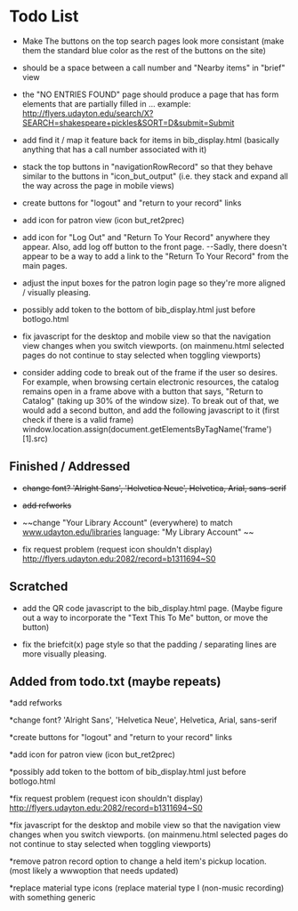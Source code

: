 Todo List
=========

* Make The buttons on the top search pages look more consistant (make them the standard blue color as the rest of the buttons on the site)

* should be a space between a call number and "Nearby items" in "brief" view

* the "NO ENTRIES FOUND" page should produce a page that has form elements that are partially filled in ... example: http://flyers.udayton.edu/search/X?SEARCH=shakespeare+pickles&SORT=D&submit=Submit

* add find it / map it feature back for items in bib_display.html (basically 
anything that has a call number associated with it)

* stack the top buttons in "navigationRowRecord" so that they behave similar to 
the buttons in "icon_but_output" (i.e. they stack and expand all the way across
the page in mobile views) 

* create buttons for "logout" and "return to your record" links

* add icon for patron view (icon but_ret2prec)

* add icon for "Log Out" and  "Return To Your Record" anywhere they appear. 
Also, add log off button to the front page. --Sadly, there doesn't appear
to be a way to add a link to the "Return To Your Record" from the main pages.

* adjust the input boxes for the patron login page so they're more aligned / 
visually pleasing.

* possibly add <!--{pager}--> token to the bottom of bib_display.html just before botlogo.html

* fix javascript for the desktop and mobile view so that the navigation view changes when you switch viewports.
	(on mainmenu.html selected pages do not continue to stay selected when toggling viewports)

* consider adding code to break out of the frame if the user so desires. For example, when browsing certain electronic 
resources, the catalog remains open in a frame above with a button that says, "Return to Catalog" (taking up 30% of the 
window size).  To break out of that, we would add a second button, and add the following javascript to it (first check if
there is a valid frame)
window.location.assign(document.getElementsByTagName('frame')[1].src)

Finished / Addressed
--------------------
* ~~change font?
'Alright Sans', 'Helvetica Neue', Helvetica, Arial, sans-serif~~

* ~~add refworks~~

* ~~change "Your Library Account" (everywhere) to match www.udayton.edu/libraries language: "My Library Account" ~~

* fix request problem (request icon shouldn't display) http://flyers.udayton.edu:2082/record=b1311694~S0

Scratched
---------
* add the QR code javascript to the bib_display.html page. (Maybe figure out 
a way to incorporate the "Text This To Me" button, or move the button)

* fix the briefcit(x) page style so that the padding / separating lines are 
more visually pleasing.

Added from todo.txt (maybe repeats)
-------------------
*add refworks

*change font?
'Alright Sans', 'Helvetica Neue', Helvetica, Arial, sans-serif

*create buttons for "logout" and "return to your record" links

*add icon for patron view (icon but_ret2prec)

*possibly add <!--{pager}--> token to the bottom of bib_display.html just before botlogo.html
 
*fix request problem (request icon shouldn't display) http://flyers.udayton.edu:2082/record=b1311694~S0

*fix javascript for the desktop and mobile view so that the navigation view changes when you switch viewports.
	(on mainmenu.html selected pages do not continue to stay selected when toggling viewports)

*remove patron record option to change a held item's pickup location. 
	(most likely a wwwoption that needs updated)

*replace material type icons (replace material type I (non-music recording) with something
generic
